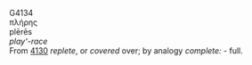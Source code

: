 <body>
  <p>G4134<br>  πλήρης  <br> plērēs  <br><i>play‘-race </i><br>From <a href="g4130.htm">4130</a>  <i>replete</i>, or <i>covered</i> over; by analogy <i>complete:</i> - full.<br></p>
 </body>